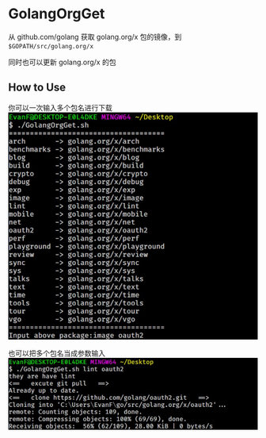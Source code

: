 # GolangOrgGet
从 github.com/golang 获取 golang.org/x 包的镜像，到 `$GOPATH/src/golang.org/x` 

同时也可以更新 golang.org/x 的包



## How to Use

你可以一次输入多个包名进行下载
![1](./1.jpg)


也可以把多个包名当成参数输入
![2](./2.jpg)



